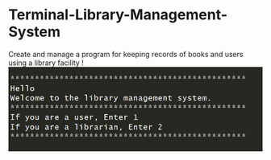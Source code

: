 # Terminal-Library-Management-System
Create and manage a program for keeping records of books and users using a library facility
!<img src = "/Main Screen.JPG">
